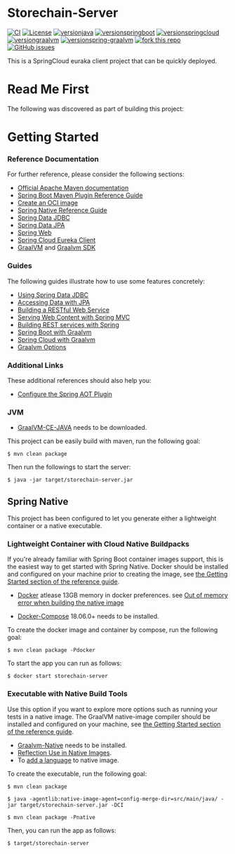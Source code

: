 Storechain-Server
============

[![CI](https://github.com/SpamanDev/StoreChain-Server/actions/workflows/main.yml/badge.svg?branch=main)](https://github.com/SpamanDev/StoreChain-Server/actions/workflows/main.yml)
[![License](https://img.shields.io/badge/License-Apache_2.0-blue.svg)](https://opensource.org/licenses/Apache-2.0)
[![versionjava](https://img.shields.io/badge/dynamic/xml?color=brightgreen&url=https://raw.githubusercontent.com/SpamanDev/StoreChain-Server/master/pom.xml&query=%2F%2F%2A%5Blocal-name%28%29%3D%27java.version%27%5D&label=java)](https://github.com/openjdk/jdk)
[![versionspringboot](https://img.shields.io/badge/dynamic/xml?color=brightgreen&url=https://raw.githubusercontent.com/SpamanDev/StoreChain-Server/master/pom.xml&query=%2F%2A%5Blocal-name%28%29%3D%27project%27%5D%2F%2A%5Blocal-name%28%29%3D%27parent%27%5D%2F%2A%5Blocal-name%28%29%3D%27version%27%5D&label=spring-boot)](https://github.com/spring-projects/spring-boot)
[![versionspringcloud](https://img.shields.io/badge/dynamic/xml?color=brightgreen&url=https://raw.githubusercontent.com/SpamanDev/StoreChain-Server/master/pom.xml&query=%2F%2F%2A%5Blocal-name%28%29%3D%27spring-cloud.version%27%5D&label=spring-cloud)](https://spring.io/projects/spring-cloud)
[![versiongraalvm](https://img.shields.io/badge/dynamic/xml?color=brightgreen&url=https://raw.githubusercontent.com/SpamanDev/StoreChain-Server/master/pom.xml&query=%2F%2F%2A%5Blocal-name%28%29%3D%27graalvm.version%27%5D&label=graalvm)](https://www.graalvm.org)
[![versionspring-graalvm](https://img.shields.io/badge/dynamic/xml?color=brightgreen&url=https://raw.githubusercontent.com/SpamanDev/StoreChain-Server/master/pom.xml&query=%2F%2F%2A%5Blocal-name%28%29%3D%27spring-native.version%27%5D&label=spring-native)](https://github.com/spring-projects-experimental/spring-graalvm-native)
[![fork this repo](https://githubbadges.com/fork.svg?user=SpamanDev&repo=StoreChain-Server&style=default)](https://github.com/SpamanDev/StoreChain-Server/fork)
[![GitHub issues](https://img.shields.io/github/issues/SpamanDev/StoreChain-Server.svg)](https://github.com/SpamanDev/StoreChain-Server/issues)

<!--[![Docker](https://img.shields.io/docker/cloud/build/SpamanDev/StoreChain-Server?label=Docker&style=flat)](https://hub.docker.com/r/SpamanDev/StoreChain-Server/builds)-->

This is a SpringCloud euraka client project that can be quickly deployed.

# Read Me First
The following was discovered as part of building this project:

# Getting Started

### Reference Documentation
For further reference, please consider the following sections:

* [Official Apache Maven documentation](https://maven.apache.org/guides/index.html)
* [Spring Boot Maven Plugin Reference Guide](https://docs.spring.io/spring-boot/docs/2.6.1/maven-plugin/reference/html/)
* [Create an OCI image](https://docs.spring.io/spring-boot/docs/2.6.1/maven-plugin/reference/html/#build-image)
* [Spring Native Reference Guide](https://docs.spring.io/spring-native/docs/current/reference/htmlsingle/)
* [Spring Data JDBC](https://docs.spring.io/spring-data/jdbc/docs/current/reference/html/)
* [Spring Data JPA](https://docs.spring.io/spring-boot/docs/2.6.1/reference/htmlsingle/#boot-features-jpa-and-spring-data)
* [Spring Web](https://docs.spring.io/spring-boot/docs/2.6.1/reference/htmlsingle/#boot-features-developing-web-applications)
* [Spring Cloud Eureka Client](https://docs.spring.io/spring-cloud-netflix/docs/current/reference/html/#spring-cloud-eureka-client)
* [GraalVM](https://fossies.org/dox/graal-vm-21.3.0/index.html) and [Graalvm SDK](https://www.graalvm.org/sdk/javadoc/overview-summary.html)
### Guides
The following guides illustrate how to use some features concretely:

* [Using Spring Data JDBC](https://github.com/spring-projects/spring-data-examples/tree/master/jdbc/basics)
* [Accessing Data with JPA](https://spring.io/guides/gs/accessing-data-jpa/)
* [Building a RESTful Web Service](https://spring.io/guides/gs/rest-service/)
* [Serving Web Content with Spring MVC](https://spring.io/guides/gs/serving-web-content/)
* [Building REST services with Spring](https://spring.io/guides/tutorials/bookmarks/)
* [Spring Boot with Graalvm](https://docs.spring.io/spring-native/docs/current/reference/htmlsingle/#support-spring-boot)
* [Spring Cloud with Graalvm](https://docs.spring.io/spring-native/docs/current/reference/htmlsingle/#support-spring-cloud)
* [Graalvm Options](https://chriswhocodes.com/graalvm_native_image_ce_jdk17_options.html)

### Additional Links
These additional references should also help you:

* [Configure the Spring AOT Plugin](https://docs.spring.io/spring-native/docs/0.11.0/reference/htmlsingle/#spring-aot-maven)

### JVM

* [GraalVM-CE-JAVA](https://www.graalvm.org/downloads/) needs to be downloaded.

This project can be easily build with maven, run the following goal:

```
$ mvn clean package
```

Then run the followings to start the server:

```
$ java -jar target/storechain-server.jar
```

## Spring Native

This project has been configured to let you generate either a lightweight container or a native executable.

### Lightweight Container with Cloud Native Buildpacks
If you're already familiar with Spring Boot container images support, this is the easiest way to get started with Spring Native.
Docker should be installed and configured on your machine prior to creating the image, see [the Getting Started section of the reference guide](https://docs.spring.io/spring-native/docs/0.11.0/reference/htmlsingle/#getting-started-buildpacks).

* [Docker](https://docs.docker.com/get-docker/) atlease 13GB memory in docker preferences. see [Out of memory error when building the native image](https://docs.spring.io/spring-native/docs/current/reference/htmlsingle/#_out_of_memory_error_when_building_the_native_image)

* [Docker-Compose](https://docs.docker.com/compose/install/) 18.06.0+ needs to be installed.

To create the docker image and container by compose, run the following goal:

```
$ mvn clean package -Pdocker
```
To start the app you can run as follows:

```
$ docker start storechain-server
```

### Executable with Native Build Tools
Use this option if you want to explore more options such as running your tests in a native image.
The GraalVM native-image compiler should be installed and configured on your machine, see [the Getting Started section of the reference guide](https://docs.spring.io/spring-native/docs/0.11.0/reference/htmlsingle/#getting-started-native-build-tools).

* [Graalvm-Native](https://www.graalvm.org/docs/getting-started/) needs to be installed.
* [Reflection Use in Native Images](https://www.graalvm.org/reference-manual/native-image/Reflection/).
* To [add a language](https://www.graalvm.org/reference-manual/native-image/Options/#macro-options) to native image.

To create the executable, run the following goal:

```
$ mvn clean package
```

```
$ java -agentlib:native-image-agent=config-merge-dir=src/main/java/ -jar target/storechain-server.jar -DCI
```

```
$ mvn clean package -Pnative
```

Then, you can run the app as follows:

```
$ target/storechain-server
```
